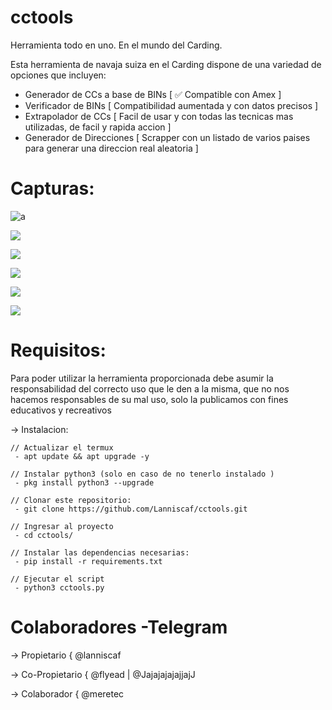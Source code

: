 # cctools
Herramienta todo en uno. En el mundo del Carding. 

Esta herramienta de navaja suiza en el Carding dispone de una variedad de opciones que incluyen:
 - Generador de CCs a base de BINs [ ✅ Compatible con Amex ]
 - Verificador de BINs [ Compatibilidad aumentada y con datos precisos ]
 - Extrapolador de CCs [ Facil de usar y con todas las tecnicas mas utilizadas, de facil y rapida accion ]
 - Generador de Direcciones [ Scrapper con un listado de varios paises para generar una direccion real aleatoria ]

# Capturas:
![a](https://toxiccomunity.ga/generador/picctool/maincap.jpg)

![](https://toxiccomunity.ga/generador/picctool/ccgen.jpg)

![](https://toxiccomunity.ga/generador/picctool/checkb.jpg)

![](https://toxiccomunity.ga/generador/picctool/extrap.jpg)

![](https://toxiccomunity.ga/generador/picctool/address1.jpg)

![](https://toxiccomunity.ga/generador/picctool/address2.jpg)

# Requisitos:
 Para poder utilizar la herramienta proporcionada debe asumir la responsabilidad del correcto uso que le den a la misma, que no nos hacemos responsables de su mal uso, solo la publicamos con fines educativos y recreativos

-> Instalacion:
```
// Actualizar el termux
 - apt update && apt upgrade -y

// Instalar python3 (solo en caso de no tenerlo instalado )
 - pkg install python3 --upgrade

// Clonar este repositorio:
 - git clone https://github.com/Lanniscaf/cctools.git

// Ingresar al proyecto
 - cd cctools/

// Instalar las dependencias necesarias:
 - pip install -r requirements.txt

// Ejecutar el script
 - python3 cctools.py
```

# Colaboradores -Telegram

-> Propietario     { @lanniscaf

-> Co-Propietario  { @flyead | @JajajajajajjajJ 

-> Colaborador     { @meretec 
